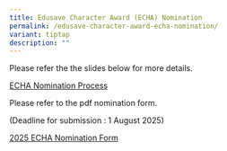 ```yaml
---
title: Edusave Character Award (ECHA) Nomination
permalink: /edusave-character-award-echa-nomination/
variant: tiptap
description: ""
---
```

<p>Please refer the the slides below for more details.</p>
<p><a href="/files/For_Website__ECHA_2024.pdf" rel="noopener noreferrer nofollow" target="_blank">ECHA Nomination Process</a>
</p>
<p></p>
<p>Please refer to the pdf nomination form.</p>
<p>(Deadline for submission : 1 August 2025)</p>
<p><a href="/files/ECHA_Nomination_Form_2024_ADSS.pdf" rel="noopener noreferrer nofollow" target="_blank">2025 ECHA </a>
<a href="/files/ECHA_Nomination_Form_2025_ADSS.pdf" rel="noopener noreferrer nofollow" target="_blank">Nomination</a><a href="/files/ECHA_Nomination_Form_2024_ADSS.pdf" rel="noopener noreferrer nofollow" target="_blank"> Form</a>
</p>